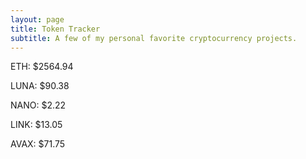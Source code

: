 ```yaml
---
layout: page
title: Token Tracker
subtitle: A few of my personal favorite cryptocurrency projects.
---
```


<!--BEGINCRYPTOINPUT-->
ETH: $2564.94

LUNA: $90.38

NANO: $2.22

LINK: $13.05

AVAX: $71.75

<!--ENDCRYPTOINPUT-->
